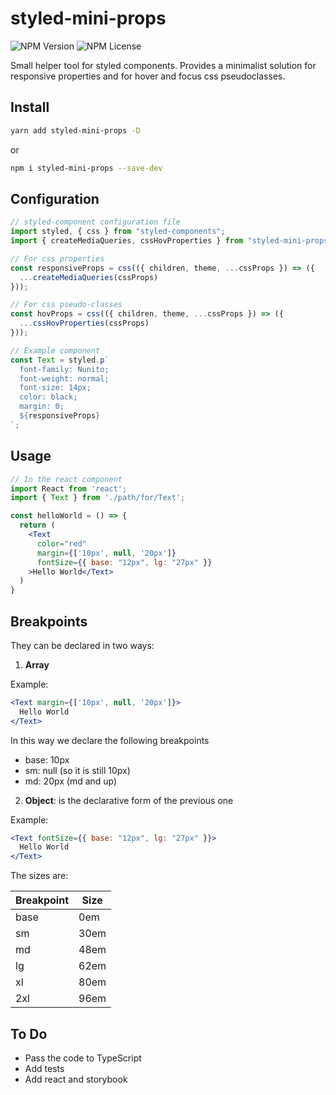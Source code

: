 # styled-mini-props

![NPM Version](https://img.shields.io/npm/v/styled-mini-props)
![NPM License](https://img.shields.io/npm/l/styled-mini-props)

Small helper tool for styled components. Provides a minimalist solution for responsive properties and for hover and focus css pseudoclasses.

## Install

```bash
yarn add styled-mini-props -D
```

or

```bash
npm i styled-mini-props --save-dev
```

## Configuration

```js
// styled-component configuration file
import styled, { css } from "styled-components";
import { createMediaQueries, cssHovProperties } from "styled-mini-props";

// For css properties
const responsiveProps = css(({ children, theme, ...cssProps }) => ({
  ...createMediaQueries(cssProps)
}));

// For css pseudo-classes
const hovProps = css(({ children, theme, ...cssProps }) => ({
  ...cssHovProperties(cssProps)
}));

// Example component
const Text = styled.p`
  font-family: Nunito;
  font-weight: normal;
  font-size: 14px;
  color: black;
  margin: 0;
  ${responsiveProps}
`;
```

## Usage

```jsx
// In the react component
import React from 'react';
import { Text } from './path/for/Text';

const helloWorld = () => {
  return (
    <Text
      color="red"
      margin={['10px', null, '20px']}
      fontSize={{ base: "12px", lg: "27px" }}
    >Hello World</Text>
  )
}
```

## Breakpoints

They can be declared in two ways:

1. **Array**

Example:
```jsx
<Text margin={['10px', null, '20px']}>
  Hello World
</Text>
```
In this way we declare the following breakpoints

- base: 10px
- sm: null (so it is still 10px)
- md: 20px (md and up)

2. **Object**: is the declarative form of the previous one

Example:
```jsx
<Text fontSize={{ base: "12px", lg: "27px" }}>
  Hello World
</Text>
```

The sizes are:

|Breakpoint      |Size                           |
|----------------|-------------------------------|
|base            |0em                            |
|sm              |30em                           |
|md              |48em                           |
|lg              |62em                           |
|xl              |80em                           |
|2xl             |96em                           |


## To Do

- Pass the code to TypeScript
- Add tests
- Add react and storybook